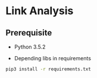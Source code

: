 # Link Analysis

## Prerequisite
- Python 3.5.2

- Depending libs in requirements

```sh
pip3 install -r requirements.txt
```
